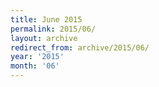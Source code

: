 ```yaml
---
title: June 2015
permalink: 2015/06/
layout: archive
redirect_from: archive/2015/06/
year: '2015'
month: '06'
---
```


